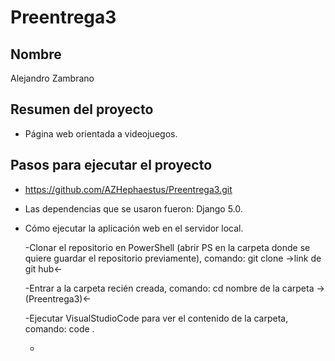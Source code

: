 # Preentrega3

## Nombre

Alejandro Zambrano

## Resumen del proyecto

- Página web orientada a videojuegos.

## Pasos para ejecutar el proyecto

- https://github.com/AZHephaestus/Preentrega3.git

- Las dependencias que se usaron fueron: Django 5.0.

- Cómo ejecutar la aplicación web en el servidor local.

    -Clonar el repositorio en PowerShell (abrir PS en la carpeta donde se quiere guardar el repositorio
    previamente), comando: git clone ->link de git hub<-

    -Entrar a la carpeta recién creada, comando: cd nombre de la carpeta ->(Preentrega3)<-

    -Ejecutar VisualStudioCode para ver el contenido de la carpeta, comando: code .

    -